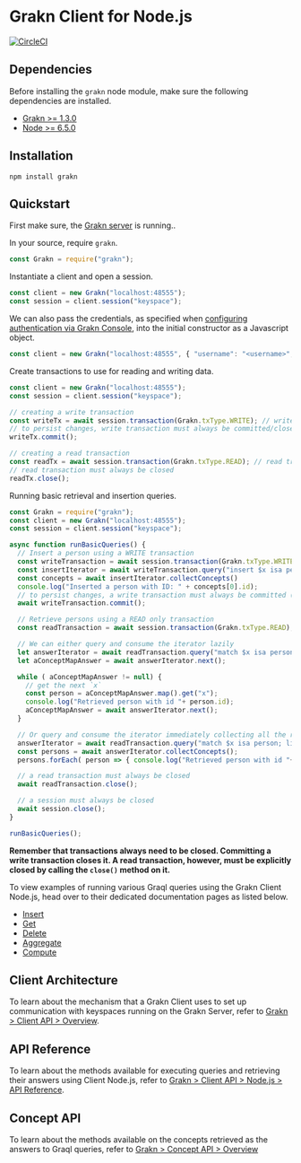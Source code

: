 # Grakn Client for Node.js

[![CircleCI](https://circleci.com/gh/graknlabs/client-nodejs/tree/master.svg?style=svg)](https://circleci.com/gh/graknlabs/client-nodejs/tree/master)

## Dependencies
Before installing the `grakn` node module, make sure the following dependencies are installed.

- [Grakn >= 1.3.0](https://github.com/graknlabs/grakn/releases)
- [Node >= 6.5.0](https://nodejs.org/en/download/)

## Installation
```
npm install grakn
```

## Quickstart
First make sure, the [Grakn server](http://dev.grakn.ai/docs/running-grakn/install-and-run#start-the-grakn-server) is running..

In your source, require `grakn`.

```javascript
const Grakn = require("grakn");
```

Instantiate a client and open a session.

```javascript
const client = new Grakn("localhost:48555");
const session = client.session("keyspace");
```

We can also pass the credentials, as specified when [configuring authentication via Grakn Console](http://dev.grakn.ai/docs/management/users), into the initial constructor as a Javascript object.

```javascript
const client = new Grakn("localhost:48555", { "username": "<username>", "password": "<password>" });
```

Create transactions to use for reading and writing data.

```javascript
const client = new Grakn("localhost:48555");
const session = client.session("keyspace");

// creating a write transaction
const writeTx = await session.transaction(Grakn.txType.WRITE); // write transaction is open
// to persist changes, write transaction must always be committed/closed
writeTx.commit();

// creating a read transaction
const readTx = await session.transaction(Grakn.txType.READ); // read transaction is open
// read transaction must always be closed
readTx.close();
```

Running basic retrieval and insertion queries.

```javascript
const Grakn = require("grakn");
const client = new Grakn("localhost:48555");
const session = client.session("keyspace");

async function runBasicQueries() {
  // Insert a person using a WRITE transaction
  const writeTransaction = await session.transaction(Grakn.txType.WRITE);
  const insertIterator = await writeTransaction.query("insert $x isa person;");
  const concepts = await insertIterator.collectConcepts()
  console.log("Inserted a person with ID: " + concepts[0].id);
  // to persist changes, a write transaction must always be committed (closed)
  await writeTransaction.commit();

  // Retrieve persons using a READ only transaction
  const readTransaction = await session.transaction(Grakn.txType.READ);

  // We can either query and consume the iterator lazily
  let answerIterator = await readTransaction.query("match $x isa person; limit 10; get;");
  let aConceptMapAnswer = await answerIterator.next();

  while ( aConceptMapAnswer != null) {
    // get the next `x`
    const person = aConceptMapAnswer.map().get("x");
    console.log("Retrieved person with id "+ person.id);
    aConceptMapAnswer = await answerIterator.next();
  }

  // Or query and consume the iterator immediately collecting all the results
  answerIterator = await readTransaction.query("match $x isa person; limit 10; get;");
  const persons = await answerIterator.collectConcepts();
  persons.forEach( person => { console.log("Retrieved person with id "+ person.id) });

  // a read transaction must always be closed
  await readTransaction.close();

  // a session must always be closed
  await session.close();
}

runBasicQueries();
```

**Remember that transactions always need to be closed. Committing a write transaction closes it. A read transaction, however, must be explicitly closed by calling the `close()` method on it.**

To view examples of running various Graql queries using the Grakn Client Node.js, head over to their dedicated documentation pages as listed below.

- [Insert](http://dev.grakn.ai/docs/query/insert-query)
- [Get](http://dev.grakn.ai/docs/query/get-query)
- [Delete](http://dev.grakn.ai/docs/query/delete-query)
- [Aggregate](http://dev.grakn.ai/docs/query/aggregate-query)
- [Compute](http://dev.grakn.ai/docs/query/compute-query)

## Client Architecture
To learn about the mechanism that a Grakn Client uses to set up communication with keyspaces running on the Grakn Server, refer to [Grakn > Client API > Overview](http://dev.grakn.ai/docs/client-api/overview).

## API Reference
To learn about the methods available for executing queries and retrieving their answers using Client Node.js, refer to [Grakn > Client API > Node.js > API Reference](http://dev.grakn.ai/docs/client-api/nodejs#api-reference).

## Concept API
To learn about the methods available on the concepts retrieved as the answers to Graql queries, refer to [Grakn > Concept API > Overview](http://dev.grakn.ai/docs/concept-api/overview)
